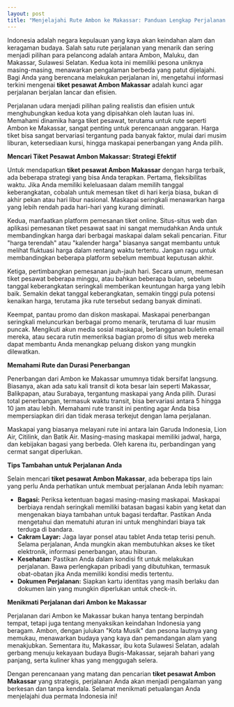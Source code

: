 ```yaml
---
layout: post
title: "Menjelajahi Rute Ambon ke Makassar: Panduan Lengkap Perjalanan Anda"
---
```


Indonesia adalah negara kepulauan yang kaya akan keindahan alam dan keragaman budaya. Salah satu rute perjalanan yang menarik dan sering menjadi pilihan para pelancong adalah antara Ambon, Maluku, dan Makassar, Sulawesi Selatan. Kedua kota ini memiliki pesona uniknya masing-masing, menawarkan pengalaman berbeda yang patut dijelajahi. Bagi Anda yang berencana melakukan perjalanan ini, mengetahui informasi terkini mengenai **tiket pesawat Ambon Makassar** adalah kunci agar perjalanan berjalan lancar dan efisien.

Perjalanan udara menjadi pilihan paling realistis dan efisien untuk menghubungkan kedua kota yang dipisahkan oleh lautan luas ini. Memahami dinamika harga tiket pesawat, terutama untuk rute seperti Ambon ke Makassar, sangat penting untuk perencanaan anggaran. Harga tiket bisa sangat bervariasi tergantung pada banyak faktor, mulai dari musim liburan, ketersediaan kursi, hingga maskapai penerbangan yang Anda pilih.

**Mencari Tiket Pesawat Ambon Makassar: Strategi Efektif**

Untuk mendapatkan **tiket pesawat Ambon Makassar** dengan harga terbaik, ada beberapa strategi yang bisa Anda terapkan. Pertama, fleksibilitas waktu. Jika Anda memiliki keleluasaan dalam memilih tanggal keberangkatan, cobalah untuk memesan tiket di hari kerja biasa, bukan di akhir pekan atau hari libur nasional. Maskapai seringkali menawarkan harga yang lebih rendah pada hari-hari yang kurang diminati.

Kedua, manfaatkan platform pemesanan tiket online. Situs-situs web dan aplikasi pemesanan tiket pesawat saat ini sangat memudahkan Anda untuk membandingkan harga dari berbagai maskapai dalam sekali pencarian. Fitur "harga terendah" atau "kalender harga" biasanya sangat membantu untuk melihat fluktuasi harga dalam rentang waktu tertentu. Jangan ragu untuk membandingkan beberapa platform sebelum membuat keputusan akhir.

Ketiga, pertimbangkan pemesanan jauh-jauh hari. Secara umum, memesan tiket pesawat beberapa minggu, atau bahkan beberapa bulan, sebelum tanggal keberangkatan seringkali memberikan keuntungan harga yang lebih baik. Semakin dekat tanggal keberangkatan, semakin tinggi pula potensi kenaikan harga, terutama jika rute tersebut sedang banyak diminati.

Keempat, pantau promo dan diskon maskapai. Maskapai penerbangan seringkali meluncurkan berbagai promo menarik, terutama di luar musim puncak. Mengikuti akun media sosial maskapai, berlangganan buletin email mereka, atau secara rutin memeriksa bagian promo di situs web mereka dapat membantu Anda menangkap peluang diskon yang mungkin dilewatkan.

**Memahami Rute dan Durasi Penerbangan**

Penerbangan dari Ambon ke Makassar umumnya tidak bersifat langsung. Biasanya, akan ada satu kali transit di kota besar lain seperti Makassar, Balikpapan, atau Surabaya, tergantung maskapai yang Anda pilih. Durasi total penerbangan, termasuk waktu transit, bisa bervariasi antara 5 hingga 10 jam atau lebih. Memahami rute transit ini penting agar Anda bisa mempersiapkan diri dan tidak merasa terkejut dengan lama perjalanan.

Maskapai yang biasanya melayani rute ini antara lain Garuda Indonesia, Lion Air, Citilink, dan Batik Air. Masing-masing maskapai memiliki jadwal, harga, dan kebijakan bagasi yang berbeda. Oleh karena itu, perbandingan yang cermat sangat diperlukan.

**Tips Tambahan untuk Perjalanan Anda**

Selain mencari **tiket pesawat Ambon Makassar**, ada beberapa tips lain yang perlu Anda perhatikan untuk membuat perjalanan Anda lebih nyaman:

*   **Bagasi:** Periksa ketentuan bagasi masing-masing maskapai. Maskapai berbiaya rendah seringkali memiliki batasan bagasi kabin yang ketat dan mengenakan biaya tambahan untuk bagasi terdaftar. Pastikan Anda mengetahui dan mematuhi aturan ini untuk menghindari biaya tak terduga di bandara.
*   **Cakram Layar:** Jaga layar ponsel atau tablet Anda tetap terisi penuh. Selama perjalanan, Anda mungkin akan membutuhkan akses ke tiket elektronik, informasi penerbangan, atau hiburan.
*   **Kesehatan:** Pastikan Anda dalam kondisi fit untuk melakukan perjalanan. Bawa perlengkapan pribadi yang dibutuhkan, termasuk obat-obatan jika Anda memiliki kondisi medis tertentu.
*   **Dokumen Perjalanan:** Siapkan kartu identitas yang masih berlaku dan dokumen lain yang mungkin diperlukan untuk check-in.

**Menikmati Perjalanan dari Ambon ke Makassar**

Perjalanan dari Ambon ke Makassar bukan hanya tentang berpindah tempat, tetapi juga tentang menyaksikan keindahan Indonesia yang beragam. Ambon, dengan julukan "Kota Musik" dan pesona lautnya yang memukau, menawarkan budaya yang kaya dan pemandangan alam yang menakjubkan. Sementara itu, Makassar, ibu kota Sulawesi Selatan, adalah gerbang menuju kekayaan budaya Bugis-Makassar, sejarah bahari yang panjang, serta kuliner khas yang menggugah selera.

Dengan perencanaan yang matang dan pencarian **tiket pesawat Ambon Makassar** yang strategis, perjalanan Anda akan menjadi pengalaman yang berkesan dan tanpa kendala. Selamat menikmati petualangan Anda menjelajahi dua permata Indonesia ini!
